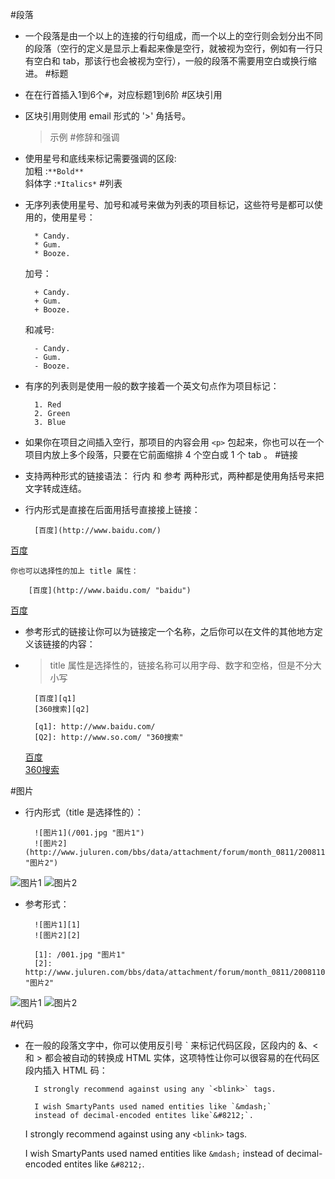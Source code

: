 #段落
* 一个段落是由一个以上的连接的行句组成，而一个以上的空行则会划分出不同的段落（空行的定义是显示上看起来像是空行，就被视为空行，例如有一行只有空白和 tab，那该行也会被视为空行），一般的段落不需要用空白或换行缩进。
#标题
* 在在行首插入1到6个`#`，对应标题1到6阶
#区块引用
* 区块引用则使用 email 形式的 '>' 角括号。  
	>示例
#修辞和强调
* 使用星号和底线来标记需要强调的区段:  
加粗 :`**Bold**`  
斜体字 :`*Italics*`
#列表
* 无序列表使用星号、加号和减号来做为列表的项目标记，这些符号是都可以使用的，使用星号： 
 
		* Candy.
		* Gum.
		* Booze.
	加号：

		+ Candy.  
		+ Gum.
		+ Booze.
	和减号:  

		- Candy.  
		- Gum.  
		- Booze.  

* 有序的列表则是使用一般的数字接着一个英文句点作为项目标记：  

		1. Red 
		2. Green 
		3. Blue 

* 如果你在项目之间插入空行，那项目的内容会用 `<p>` 包起来，你也可以在一个项目内放上多个段落，只要在它前面缩排 4 个空白或 1 个 tab 。
#链接
* 支持两种形式的链接语法： 行内 和 参考 两种形式，两种都是使用角括号来把文字转成连结。

* 行内形式是直接在后面用括号直接接上链接：

		[百度](http://www.baidu.com/)    
[百度](http://www.baidu.com/)

	你也可以选择性的加上 title 属性：  

		[百度](http://www.baidu.com/ "baidu")  
[百度](http://www.baidu.com/ "baidu")  
* 参考形式的链接让你可以为链接定一个名称，之后你可以在文件的其他地方定义该链接的内容：
*
	> title 属性是选择性的，链接名称可以用字母、数字和空格，但是不分大小写
	
		[百度][q1] 
		[360搜索][q2]

		[q1]: http://www.baidu.com/
		[Q2]: http://www.so.com/ "360搜索"

	[百度][q1]   
	[360搜索][q2]

[q1]: http://www.baidu.com/
[Q2]: http://www.so.com/ "360搜索"
#图片
* 行内形式（title 是选择性的）：

		![图片1](/001.jpg "图片1")
		![图片2](http://www.juluren.com/bbs/data/attachment/forum/month_0811/20081108_bcbd6f87d27a0ec2187a8JjGrr8ODH7A.jpg "图片2")
![图片1](/001.jpg "图片1")
![图片2](http://www.juluren.com/bbs/data/attachment/forum/month_0811/20081108_bcbd6f87d27a0ec2187a8JjGrr8ODH7A.jpg "图片2")
* 参考形式：

		![图片1][1]
		![图片2][2]

		[1]: /001.jpg "图片1"
		[2]: http://www.juluren.com/bbs/data/attachment/forum/month_0811/20081108_bcbd6f87d27a0ec2187a8JjGrr8ODH7A.jpg "图片2"

![图片1][1]
![图片2][2]

[1]: /001.jpg "图片1"
[2]: http://www.juluren.com/bbs/data/attachment/forum/month_0811/20081108_bcbd6f87d27a0ec2187a8JjGrr8ODH7A.jpg "图片2"
#代码
* 在一般的段落文字中，你可以使用反引号 ` 来标记代码区段，区段内的 &、< 和 > 都会被自动的转换成 HTML 实体，这项特性让你可以很容易的在代码区段内插入 HTML 码：

		I strongly recommend against using any `<blink>` tags.

		I wish SmartyPants used named entities like `&mdash;`
		instead of decimal-encoded entites like`&#8212;`.
	I strongly recommend against using any `<blink>` tags.

	I wish SmartyPants used named entities like
	`&mdash;`
	instead of decimal-encoded entites like
	`&#8212;`.




